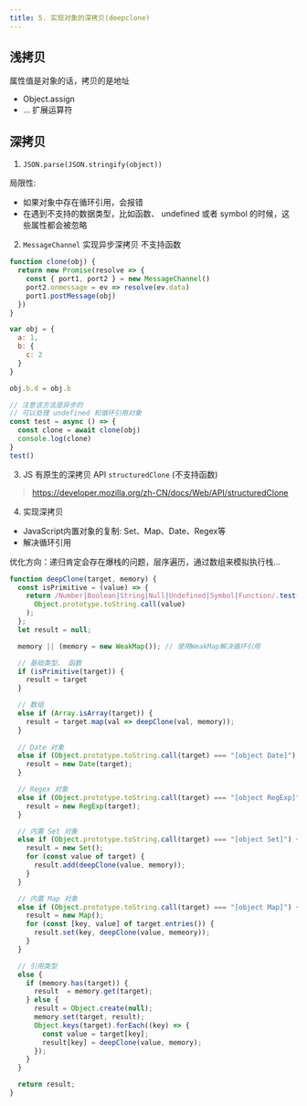 ```yaml
---
title: 5. 实现对象的深拷贝(deepclone) 
---
```


## 浅拷贝

属性值是对象的话，拷贝的是地址

* Object.assign
* ... 扩展运算符

## 深拷贝

1. `JSON.parse(JSON.stringify(object))`

局限性:

* 如果对象中存在循环引用，会报错
* 在遇到不支持的数据类型，比如函数、 undefined 或者 symbol 的时候，这些属性都会被忽略

2. `MessageChannel` 实现异步深拷贝 不支持函数

```js
function clone(obj) {
  return new Promise(resolve => {
    const { port1, port2 } = new MessageChannel()
    port2.onmessage = ev => resolve(ev.data)
    port1.postMessage(obj)
  })
}

var obj = {
  a: 1,
  b: {
    c: 2
  }
}

obj.b.d = obj.b

// 注意该方法是异步的
// 可以处理 undefined 和循环引用对象
const test = async () => {
  const clone = await clone(obj)
  console.log(clone)
}
test()
```
3. JS 有原生的深拷贝 API `structuredClone` (不支持函数)

> https://developer.mozilla.org/zh-CN/docs/Web/API/structuredClone

4. 实现深拷贝

* JavaScript内置对象的复制: Set、Map、Date、Regex等
* 解决循环引用

优化方向：递归肯定会存在爆栈的问题，层序遍历，通过数组来模拟执行栈...


```js
function deepClone(target, memory) {
  const isPrimitive = (value) => {
    return /Number|Boolean|String|Null|Undefined|Symbol|Function/.test(
      Object.prototype.toString.call(value)
    );
  };
  let result = null;

  memory || (memory = new WeakMap()); // 使用WeakMap解决循环引用

  // 基础类型、 函数
  if (isPrimitive(target)) {
    result = target
  }

  // 数组
  else if (Array.isArray(target)) {
    result = target.map(val => deepClone(val, memory));
  }
  
  // Date 对象
  else if (Object.prototype.toString.call(target) === "[object Date]") {
    result = new Date(target);
  }

  // Regex 对象
  else if (Object.prototype.toString.call(target) === "[object RegExp]") {
    result = new RegExp(target);
  }

  // 内置 Set 对象
  else if (Object.prototype.toString.call(target) === "[object Set]") {
    result = new Set();
    for (const value of target) {
      result.add(deepClone(value, memory));
    }
  }

  // 内置 Map 对象
  else if (Object.prototype.toString.call(target) === "[object Map]") {
    result = new Map();
    for (const [key, value] of target.entries()) {
      result.set(key, deepClone(value, memeory));
    }
  }

  // 引用类型
  else {
    if (memory.has(target)) {
      result  = memory.get(target);
    } else {
      result = Object.create(null);
      memory.set(target, result);
      Object.keys(target).forEach((key) => {
        const value = target[key];
        result[key] = deepClone(value, memory);
      });
    }
  }

  return result;
}
```